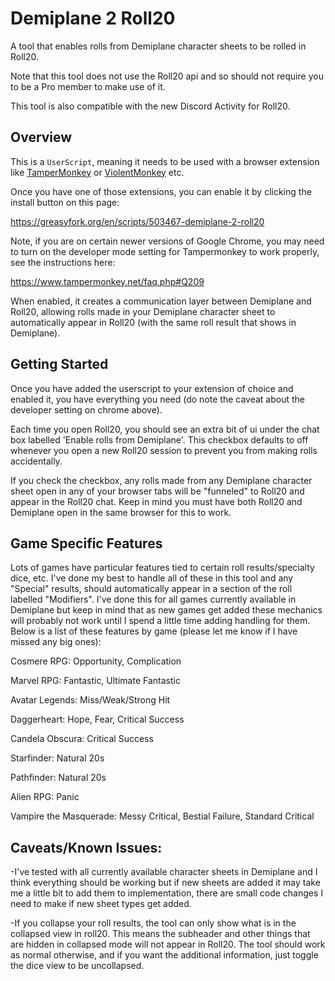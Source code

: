 # Demiplane 2 Roll20
A tool that enables rolls from Demiplane character sheets to be rolled in Roll20.

Note that this tool does not use the Roll20 api and so should not require you to be a Pro member to make use of it.

This tool is also compatible with the new Discord Activity for Roll20.

## Overview
This is a ```UserScript```, meaning it needs to be used with a browser extension like [TamperMonkey](https://chromewebstore.google.com/detail/tampermonkey/dhdgffkkebhmkfjojejmpbldmpobfkfo) or [ViolentMonkey](https://chromewebstore.google.com/detail/violentmonkey/jinjaccalgkegednnccohejagnlnfdag) etc.

Once you have one of those extensions, you can enable it by clicking the install button on this page:

https://greasyfork.org/en/scripts/503467-demiplane-2-roll20

Note, if you are on certain newer versions of Google Chrome, you may need to turn on the developer mode setting for Tampermonkey to work properly, see the instructions here:

https://www.tampermonkey.net/faq.php#Q209

When enabled, it creates a communication layer between Demiplane and Roll20, allowing rolls made in your Demiplane character sheet to automatically appear in Roll20 (with the same roll result that shows in Demiplane).

## Getting Started

Once you have added the userscript to your extension of choice and enabled it, you have everything you need (do note the caveat about the developer setting on chrome above).

Each time you open Roll20, you should see an extra bit of ui under the chat box labelled 'Enable rolls from Demiplane'.
This checkbox defaults to off whenever you open a new Roll20 session to prevent you from making rolls accidentally.

If you check the checkbox, any rolls made from any Demiplane character sheet open in any of your browser tabs will be "funneled" to Roll20 and appear in the Roll20 chat. Keep in mind you must have both Roll20 and Demiplane open in the same browser for this to work.

## Game Specific Features

Lots of games have particular features tied to certain roll results/specialty dice, etc. I've done my best to handle all of these in this tool and any "Special" results, should automatically appear in a section of the roll labelled "Modifiers". I've done this for all games currently available in Demiplane but keep in mind that as new games get added these mechanics will probably not work until I spend a little time adding handling for them.
Below is a list of these features by game (please let me know if I have missed any big ones):

Cosmere RPG: Opportunity, Complication

Marvel RPG: Fantastic, Ultimate Fantastic

Avatar Legends: Miss/Weak/Strong Hit

Daggerheart: Hope, Fear, Critical Success

Candela Obscura: Critical Success

Starfinder: Natural 20s

Pathfinder: Natural 20s

Alien RPG: Panic

Vampire the Masquerade: Messy Critical, Bestial Failure, Standard Critical

## Caveats/Known Issues:

-I've tested with all currently available character sheets in Demiplane and I think everything should be working but if new sheets are added it may take me a little bit to add them to implementation, there are small code changes I need to make if new sheet types get added.

-If you collapse your roll results, the tool can only show what is in the collapsed view in roll20. This means the subheader and other things that are hidden in collapsed mode will not appear in Roll20. The tool should work as normal otherwise, and if you want the additional information, just toggle the dice view to be uncollapsed.
